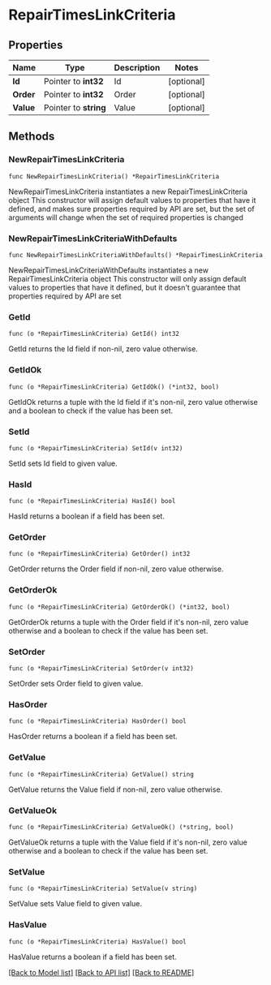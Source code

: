 # RepairTimesLinkCriteria

## Properties

Name | Type | Description | Notes
------------ | ------------- | ------------- | -------------
**Id** | Pointer to **int32** | Id | [optional] 
**Order** | Pointer to **int32** | Order | [optional] 
**Value** | Pointer to **string** | Value | [optional] 

## Methods

### NewRepairTimesLinkCriteria

`func NewRepairTimesLinkCriteria() *RepairTimesLinkCriteria`

NewRepairTimesLinkCriteria instantiates a new RepairTimesLinkCriteria object
This constructor will assign default values to properties that have it defined,
and makes sure properties required by API are set, but the set of arguments
will change when the set of required properties is changed

### NewRepairTimesLinkCriteriaWithDefaults

`func NewRepairTimesLinkCriteriaWithDefaults() *RepairTimesLinkCriteria`

NewRepairTimesLinkCriteriaWithDefaults instantiates a new RepairTimesLinkCriteria object
This constructor will only assign default values to properties that have it defined,
but it doesn't guarantee that properties required by API are set

### GetId

`func (o *RepairTimesLinkCriteria) GetId() int32`

GetId returns the Id field if non-nil, zero value otherwise.

### GetIdOk

`func (o *RepairTimesLinkCriteria) GetIdOk() (*int32, bool)`

GetIdOk returns a tuple with the Id field if it's non-nil, zero value otherwise
and a boolean to check if the value has been set.

### SetId

`func (o *RepairTimesLinkCriteria) SetId(v int32)`

SetId sets Id field to given value.

### HasId

`func (o *RepairTimesLinkCriteria) HasId() bool`

HasId returns a boolean if a field has been set.

### GetOrder

`func (o *RepairTimesLinkCriteria) GetOrder() int32`

GetOrder returns the Order field if non-nil, zero value otherwise.

### GetOrderOk

`func (o *RepairTimesLinkCriteria) GetOrderOk() (*int32, bool)`

GetOrderOk returns a tuple with the Order field if it's non-nil, zero value otherwise
and a boolean to check if the value has been set.

### SetOrder

`func (o *RepairTimesLinkCriteria) SetOrder(v int32)`

SetOrder sets Order field to given value.

### HasOrder

`func (o *RepairTimesLinkCriteria) HasOrder() bool`

HasOrder returns a boolean if a field has been set.

### GetValue

`func (o *RepairTimesLinkCriteria) GetValue() string`

GetValue returns the Value field if non-nil, zero value otherwise.

### GetValueOk

`func (o *RepairTimesLinkCriteria) GetValueOk() (*string, bool)`

GetValueOk returns a tuple with the Value field if it's non-nil, zero value otherwise
and a boolean to check if the value has been set.

### SetValue

`func (o *RepairTimesLinkCriteria) SetValue(v string)`

SetValue sets Value field to given value.

### HasValue

`func (o *RepairTimesLinkCriteria) HasValue() bool`

HasValue returns a boolean if a field has been set.


[[Back to Model list]](../README.md#documentation-for-models) [[Back to API list]](../README.md#documentation-for-api-endpoints) [[Back to README]](../README.md)


